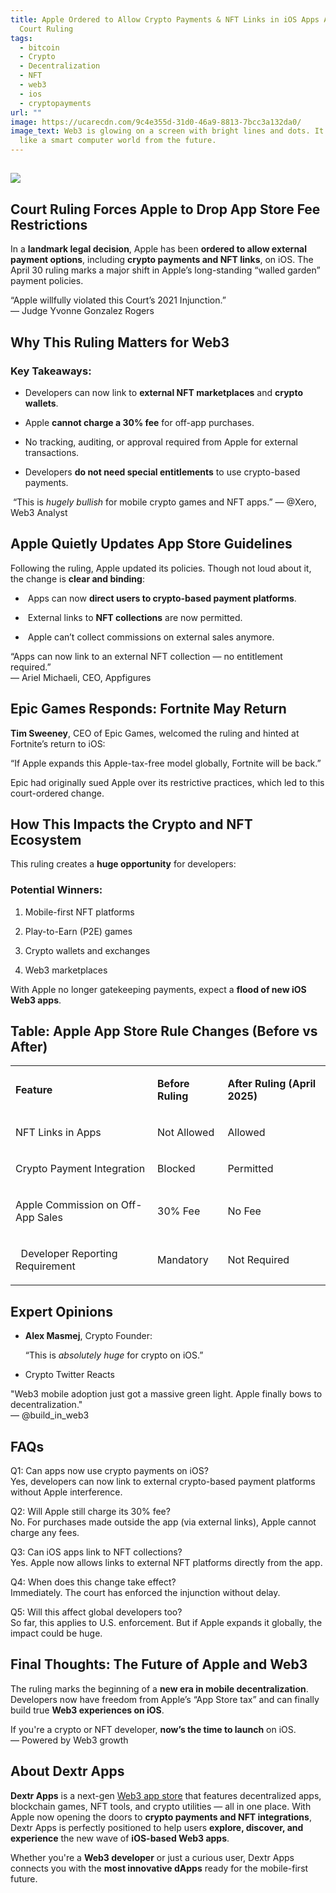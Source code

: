 ```yaml
---
title: Apple Ordered to Allow Crypto Payments & NFT Links in iOS Apps After
  Court Ruling
tags:
  - bitcoin
  - Crypto
  - Decentralization
  - NFT
  - web3
  - ios
  - cryptopayments
url: ""
image: https://ucarecdn.com/9c4e355d-31d0-46a9-8813-7bcc3a132da0/
image_text: Web3 is glowing on a screen with bright lines and dots. It looks
  like a smart computer world from the future.
---
```


## **![](https://lh7-rt.googleusercontent.com/docsz/AD_4nXeUtYUo2glDZH72JMf_ZkfQFquE7Oj5AvBHbwYRsbAtoAWfLMKNR2zDBLOaJN3LWoeN-k58vLJ9jIXz5ETmjuKzgXpIQU2rUhRchfxZDgVnQHkaqEafJyvW9ByhxBL_v7jjsQohVg?key=f__rlDu4d2DMBHNBmdEZPQ)**

## **Court Ruling Forces Apple to Drop App Store Fee Restrictions**

In a **landmark legal decision**, Apple has been **ordered to allow external payment options**, including **crypto payments and NFT links**, on iOS. The April 30 ruling marks a major shift in Apple’s long-standing “walled garden” payment policies.

“Apple willfully violated this Court’s 2021 Injunction.”  
— Judge Yvonne Gonzalez Rogers

## **Why This Ruling Matters for Web3**

### **Key Takeaways:**

*   Developers can now link to **external NFT marketplaces** and **crypto wallets**.
    
*   Apple **cannot charge a 30% fee** for off-app purchases.
    
*   No tracking, auditing, or approval required from Apple for external transactions.
    
*   Developers **do not need special entitlements** to use crypto-based payments.
    

 “This is _hugely bullish_ for mobile crypto games and NFT apps.” — @Xero, Web3 Analyst

## **Apple Quietly Updates App Store Guidelines**

Following the ruling, Apple updated its policies. Though not loud about it, the change is **clear and binding**:

*    Apps can now **direct users to crypto-based payment platforms**.
    
*    External links to **NFT collections** are now permitted.
    
*    Apple can’t collect commissions on external sales anymore.
    

“Apps can now link to an external NFT collection — no entitlement required.”  
— Ariel Michaeli, CEO, Appfigures

## **Epic Games Responds: Fortnite May Return**

**Tim Sweeney**, CEO of Epic Games, welcomed the ruling and hinted at Fortnite’s return to iOS:

“If Apple expands this Apple-tax-free model globally, Fortnite will be back.”

Epic had originally sued Apple over its restrictive practices, which led to this court-ordered change.

## **How This Impacts the Crypto and NFT Ecosystem**

This ruling creates a **huge opportunity** for developers:

### **Potential Winners:**

1.  Mobile-first NFT platforms
    
2.  Play-to-Earn (P2E) games
    
3.  Crypto wallets and exchanges
    
4.  Web3 marketplaces
    

With Apple no longer gatekeeping payments, expect a **flood of new iOS Web3 apps**.

## **Table: Apple App Store Rule Changes (Before vs After)**

<table><tbody><tr><td><p><strong>Feature</strong></p></td><td><p><strong>Before Ruling</strong></p></td><td><p><strong>After Ruling (April 2025)</strong></p></td></tr><tr><td><p>NFT Links in Apps</p></td><td><p>Not Allowed</p></td><td><p>Allowed</p></td></tr><tr><td><p>Crypto Payment Integration</p></td><td><p>Blocked</p></td><td><p>Permitted</p></td></tr><tr><td><p>Apple Commission on Off-App Sales</p></td><td><p>30% Fee</p></td><td><p>No Fee</p></td></tr><tr><td><p>&nbsp; Developer Reporting Requirement</p></td><td><p>Mandatory</p></td><td><p>Not Required</p></td></tr></tbody></table>

## **Expert Opinions**

*   **Alex Masmej**, Crypto Founder:
    
    “This is _absolutely huge_ for crypto on iOS.”
    
*   Crypto Twitter Reacts
    
   "Web3 mobile adoption just got a massive green light. Apple finally bows to decentralization."  
    — @build\_in\_web3
    

## **FAQs**

Q1: Can apps now use crypto payments on iOS?  
Yes, developers can now link to external crypto-based payment platforms without Apple interference.

Q2: Will Apple still charge its 30% fee?  
No. For purchases made outside the app (via external links), Apple cannot charge any fees.

Q3: Can iOS apps link to NFT collections?  
Yes. Apple now allows links to external NFT platforms directly from the app.

Q4: When does this change take effect?  
Immediately. The court has enforced the injunction without delay.

Q5: Will this affect global developers too?  
So far, this applies to U.S. enforcement. But if Apple expands it globally, the impact could be huge.

## **Final Thoughts: The Future of Apple and Web3**

The ruling marks the beginning of a **new era in mobile decentralization**. Developers now have freedom from Apple’s “App Store tax” and can finally build true **Web3 experiences on iOS**.

If you're a crypto or NFT developer, **now’s the time to launch** on iOS.  
— Powered by Web3 growth

## **About Dextr Apps**

**Dextr Apps** is a next-gen [Web3 app store](https://www.dextrapps.com/) that features decentralized apps, blockchain games, NFT tools, and crypto utilities — all in one place. With Apple now opening the doors to **crypto payments and NFT integrations**, Dextr Apps is perfectly positioned to help users **explore, discover, and experience** the new wave of **iOS-based Web3 apps**.

Whether you're a **Web3 developer** or just a curious user, Dextr Apps connects you with the **most innovative dApps** ready for the mobile-first future.

